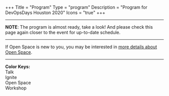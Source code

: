 +++
Title = "Program"
Type = "program"
Description = "Program for DevOpsDays Houston 2020"
Icons = "true"
+++

<div class = "row">
  <div class = "col">
    <hr />
    <large><b>NOTE</b>: The program is almost ready, take a look! And please check this page again closer to the event for up-to-date schedule.</large>
    <hr />
    If Open Space is new to you, you may be interested in <a href="/pages/open-space-format">more details about Open Space</a>.
    <hr />
	<div class="container-fluid">
		<b>Color Keys:</b> 
		<div class = "col">
			<div class="col-lg-3 col-md-3 program-element program-talk">Talk</div>
			<div class="col-lg-3 col-md-3 program-element program-ignite">Ignite</div>
			<div class="col-lg-3 col-md-3 program-element program-open-space">Open Space</div>
			<div class="col-lg-3 col-md-3 program-element program-workshop">Workshop</div>
		</div>
	</div>
		</div>
	</div>
	
  </div>
</div>
<p/>
<p/>
